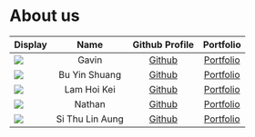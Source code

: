 # About us

Display |   Name   | Github Profile | Portfolio 
--------|:--------:|:--------------:|:---------:
![](https://via.placeholder.com/100.png?text=Photo) |  Gavin   | [Github](https://github.com/parasytezz) | [Portfolio](https://youtu.be/dQw4w9WgXcQ?si=G0x0I-NJflgQC8Ye)
![](https://via.placeholder.com/100.png?text=Photo) | Bu Yin Shuang  | [Github](https://github.com/crystal-bys) | [Portfolio](docs/team/johndoe.md)
![](https://via.placeholder.com/100.png?text=Photo) | Lam Hoi Kei | [Github](https://github.com/) | [Portfolio](docs/team/johndoe.md)
![](https://via.placeholder.com/100.png?text=Photo) |  Nathan  | [Github](https://github.com/) | [Portfolio](docs/team/johndoe.md)
![](https://via.placeholder.com/100.png?text=Photo) | Si Thu Lin Aung  | [Github](https://github.com/) | [Portfolio](docs/team/johndoe.md)